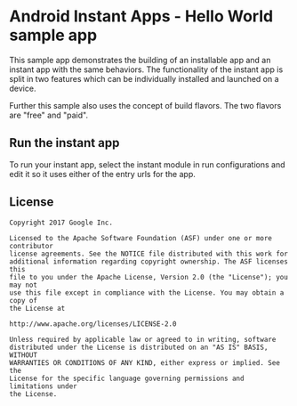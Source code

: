 # Android Instant Apps - Hello World sample app

This sample app demonstrates the building of an installable app and an instant app
with the same behaviors. The functionality of the instant app is split
in two features which can be individually installed and launched on a device.

Further this sample also uses the concept of build flavors.
The two flavors are "free" and "paid".

## Run the instant app

To run your instant app, select the instant module in run configurations and edit it so it uses
either of the entry urls for the app.

## License

```
Copyright 2017 Google Inc.

Licensed to the Apache Software Foundation (ASF) under one or more contributor
license agreements. See the NOTICE file distributed with this work for
additional information regarding copyright ownership. The ASF licenses this
file to you under the Apache License, Version 2.0 (the "License"); you may not
use this file except in compliance with the License. You may obtain a copy of
the License at

http://www.apache.org/licenses/LICENSE-2.0

Unless required by applicable law or agreed to in writing, software
distributed under the License is distributed on an "AS IS" BASIS, WITHOUT
WARRANTIES OR CONDITIONS OF ANY KIND, either express or implied. See the
License for the specific language governing permissions and limitations under
the License.
```

